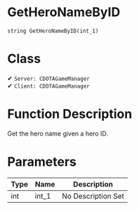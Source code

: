 # GetHeroNameByID
```
string GetHeroNameByID(int_1)
```
# Class
✔ `Server: CDOTAGameManager`  
✔ `Client: CDOTAGameManager`  

# Function Description
Get the hero name given a hero ID.
# Parameters
Type|Name|Description
--|--|--
int|int_1|No Description Set
